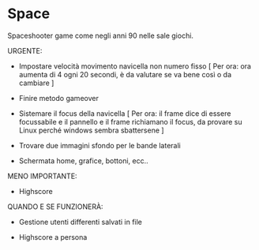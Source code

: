 # Space

Spaceshooter game come negli anni 90 nelle sale giochi.

URGENTE:

- Impostare velocità movimento navicella non numero fisso 
    [
        Per ora:
        ora aumenta di 4 ogni 20 secondi, è da valutare se va bene così o da cambiare
    ]


- Finire metodo gameover

- Sistemare il focus della navicella
    [
    Per ora:
        il frame dice di essere focussabile e il pannello e il frame 
        richiamano il focus, da provare su Linux perché windows sembra sbattersene
    ]

- Trovare due immagini sfondo per le bande laterali

- Schermata home, grafice, bottoni, ecc..



MENO IMPORTANTE:

- Highscore 


QUANDO E SE FUNZIONERÀ:

- Gestione utenti differenti salvati in file

- Highscore a persona
